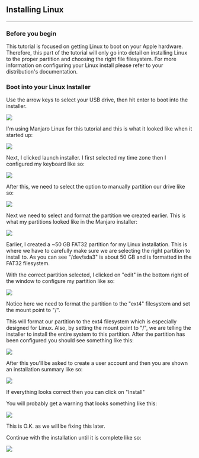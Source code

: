 ## Installing Linux
***

### Before you begin

This tutorial is focused on getting Linux to boot on your Apple hardware. Therefore, this part of the tutorial will only go into detail on installing Linux to the proper partition and choosing the right file filesystem.  For more information on configuring your Linux install please refer to your distribution's documentation.

### Boot into your Linux Installer

Use the arrow keys to select your USB drive, then hit enter to boot into the installer.

![](images/refindUSB.png)

I'm using Manjaro Linux for this tutorial and this is what it looked like when it started up:

![](images/manj1.png)

Next, I clicked launch installer. I first selected my time zone then I configured my keyboard like so:

![](images/keyboard.png)

After this, we need to select the option to manually partition our drive like so:

![](images/partman.png)

Next we need to select and format the partition we created earlier. This is what my partitions looked like in the Manjaro installer:

![](images/driveselect.png)

Earlier, I created a ~50 GB FAT32 partition for my Linux installation.  This is where we have to carefully make sure we are selecting the right partition to install to.  As you can see "/dev/sda3" is about 50 GB and is formatted in the FAT32 filesystem.

With the correct partition selected, I clicked on "edit" in the bottom right of the window to configure my partition like so:

![](images/filesys.png)

Notice here we need to format the partition to the "ext4" filesystem and set the mount point to "/".

This will format our partition to the ext4 filesystem which is especially designed for Linux.  Also, by setting the mount point to "/", we are telling the installer to install the entire system to this partition. After the partition has been configured you should see something like this:

![](images/format.png)

After this you'll be asked to create a user account and then you are shown an installation summary like so:

![](images/summary.png)

If everything looks correct then you can click on "Install"

You will probably get a warning that looks something like this:

![](images/efierror.png)

This is O.K. as we will be fixing this later.

Continue with the installation until it is complete like so:

![](images/complete.png)
